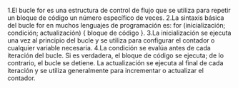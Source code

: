 1.El bucle for es una estructura de control de flujo que se utiliza para repetir un bloque de código un número específico de veces.
2.La sintaxis básica del bucle for en muchos lenguajes de programación es: for (inicialización; condición; actualización) { bloque de código }.
3.La inicialización se ejecuta una vez al principio del bucle y se utiliza para configurar el contador o cualquier variable necesaria.
4.La condición se evalúa antes de cada iteración del bucle. Si es verdadera, el bloque de código se ejecuta; de lo contrario, el bucle se detiene.
La actualización se ejecuta al final de cada iteración y se utiliza generalmente para incrementar o actualizar el contador.
